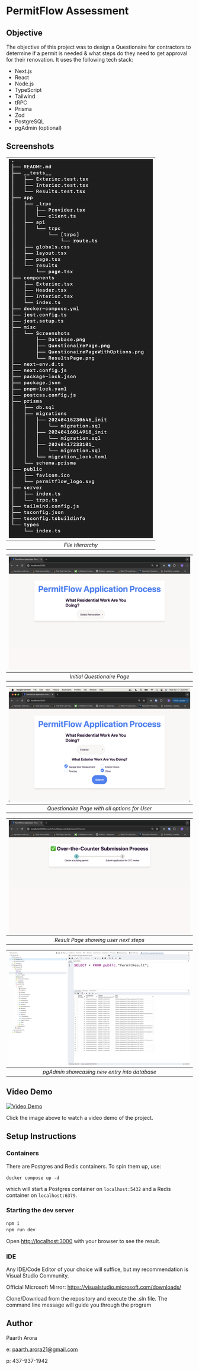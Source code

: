 # PermitFlow Assessment

## Objective

The objective of this project was to design a Questionaire for contractors to determine if a permit is needed & what steps do they need to get approval for their renovation. It uses the following tech stack:

* Next.js
* React
* Node.js
* TypeScript
* Tailwind
* tRPC
* Prisma
* Zod
* PostgreSQL
* pgAdmin (optional)

## Screenshots

| ![File Hierarchy](misc/Screenshots/fileHiearchy.png) | 
|:--:| 
| *File Hierarchy* |

| ![Initial Landing Page](misc/Screenshots/QuestionairePage.png) | 
|:--:| 
| *Initial Questionaire Page* |

| ![Questionaire With Options](misc/Screenshots/QuestionairePageWithOptions.png) | 
|:--:| 
| *Questionaire Page with all options for User* |

| ![Results](misc/Screenshots/ResultsPage.png) | 
|:--:| 
| *Result Page showing user next steps* |

| ![Database](misc/Screenshots/Database.png) | 
|:--:| 
| *pgAdmin showcasing new entry into database* |

## Video Demo

[![Video Demo](https://placeholder.com/640x360)](https://www.youtube.com/watch?v=VIDEO_ID)

Click the image above to watch a video demo of the project.

## Setup Instructions

### Containers

There are Postgres and Redis containers. To spin them up, use:

```
docker compose up -d
```

which will start a Postgres container on `localhost:5432` and a Redis container on `localhost:6379`.

### Starting the dev server

```bash
npm i
npm run dev
```

Open [http://localhost:3000](http://localhost:3000) with your browser to see the result.

### IDE

Any IDE/Code Editor of your choice will suffice, but my recommendation is Visual Studio Community. 

Official Microsoft Mirror: https://visualstudio.microsoft.com/downloads/


Clone/Download from the repository and execute the .sln file. The command line message will guide you through the program

## Author

Paarth Arora

e: paarth.arora21@gmail.com

p: 437-937-1942

